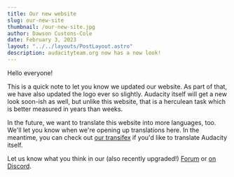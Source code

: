 ```yaml
---
title: Our new website
slug: our-new-site
thumbnail: /our-new-site.jpg
author: Dawson Custons-Cole
date: February 3, 2023
layout: "../../layouts/PostLayout.astro"
description: audacityteam.org now has a new look!
---
```


Hello everyone!

This is a quick note to let you know we updated our website. As part of that, we have also updated the logo ever so slightly. Audacity itself will get a new look soon-ish as well, but unlike this website, that is a herculean task which is better measured in years than weeks.

In the future, we want to translate this website into more languages, too. We'll let you know when we're opening up translations here. In the meantime, you can check out [our transifex](LINK!) if you'd like to translate Audacity itself.

Let us know what you think in our (also recently upgraded!) [Forum](https://forum.audacityteam.org/...) or [on Discord](https://discord.gg/audacity).
